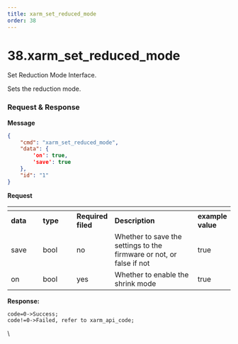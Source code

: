```yaml
---
title: xarm_set_reduced_mode
order: 38
---
```

# 38.xarm\_set\_reduced\_mode


Set Reduction Mode Interface.

Sets the reduction mode.
 







###  Request & Response

**Message**




```json
{
    "cmd": "xarm_set_reduced_mode",
    "data": {
        'on': true, 
        'save': true
    },
    "id": "1"
}
```     
**Request**

















<table data-header-hidden><thead><tr><th width="89"></th><th width="100"></th><th width="65"></th><th width="300"></th><th></th></tr></thead><tbody><tr><td><strong>data</strong></td><td><strong>type</strong></td><td><strong>Required filed</strong></td><td><strong>Description</strong></td><td><strong>example value</strong></td></tr><tr><td>save</td><td>bool</td><td>no</td><td>Whether to save the settings to the firmware or not, or false if not</td><td>true</td></tr><tr><td>on</td><td>bool</td><td>yes</td><td>Whether to enable the shrink mode</td><td>true</td></tr></tbody></table>





**Response:**     



```
code=0->Success;
code!=0->Failed, refer to xarm_api_code;
```



\










